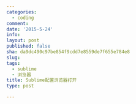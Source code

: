 ```yaml
---
categories:
  - coding
comment: 
date: '2015-5-24'
info: 
layout: post
published: false
sha: da9dc490c97be854f9cdd7e8559de7f655e784e8
slug: 
tags:
  - sublime
  - 浏览器
title: Sublime配置浏览器打开
type: post

---
```

